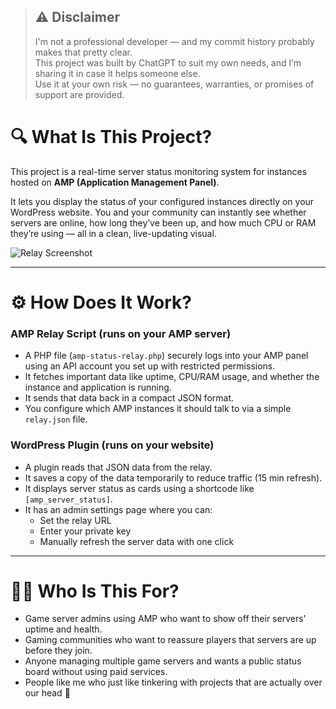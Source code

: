 > ## ⚠️ **Disclaimer**
>
> I'm not a professional developer — and my commit history probably makes that pretty clear.  
> This project was built by ChatGPT to suit my own needs, and I’m sharing it in case it helps someone else.  
> Use it at your own risk — no guarantees, warranties, or promises of support are provided.

# 🔍 What Is This Project?

This project is a real-time server status monitoring system for instances hosted on **AMP (Application Management Panel)**.

It lets you display the status of your configured instances directly on your WordPress website. You and your community can instantly see whether servers are online, how long they’ve been up, and how much CPU or RAM they’re using — all in a clean, live-updating visual.

![Relay Screenshot](https://i.ibb.co/Kt2ps5m/Screenshot-2025-05-24-231853.png)

---

# ⚙️ How Does It Work?

### AMP Relay Script (runs on your AMP server)

- A PHP file (`amp-status-relay.php`) securely logs into your AMP panel using an API account you set up with restricted permissions.
- It fetches important data like uptime, CPU/RAM usage, and whether the instance and application is running.
- It sends that data back in a compact JSON format.
- You configure which AMP instances it should talk to via a simple `relay.json` file.

### WordPress Plugin (runs on your website)

- A plugin reads that JSON data from the relay.
- It saves a copy of the data temporarily to reduce traffic (15 min refresh).
- It displays server status as cards using a shortcode like `[amp_server_status]`.
- It has an admin settings page where you can:
  - Set the relay URL
  - Enter your private key
  - Manually refresh the server data with one click

---

# 🧑‍💻 Who Is This For?

- Game server admins using AMP who want to show off their servers' uptime and health.
- Gaming communities who want to reassure players that servers are up before they join.
- Anyone managing multiple game servers and wants a public status board without using paid services.
- People like me who just like tinkering with projects that are actually over our head 🤪
